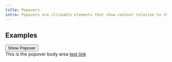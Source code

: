 ```yaml
---
title: Popovers
intro: Popovers are clickable elements that show content relative to the toggle
---
```



## Examples

<div>
  <button class="button" type="button" data-ulu-popover-trigger='{"popoverPlacement" : "top"}'>
    <span>Show Popover</span>
    <span class="button__icon">
      <span data-feather="chevron-down"></span>
    </span>
  </button> 
  <div class="popover" data-ulu-popover-content>
    <div class="popover__inner">
      This is the popover body area <a href="#">test link</a>
    </div>
    <span class="popover__arrow" data-ulu-popover-arrow></span>
  </div>
</div>